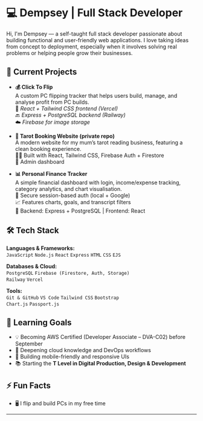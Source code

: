 # 💻 Dempsey | Full Stack Developer

Hi, I'm Dempsey — a self-taught full stack developer passionate about building functional and user-friendly web applications. I love taking ideas from concept to deployment, especially when it involves solving real problems or helping people grow their businesses.

## 🚀 Current Projects

- **💰 Click To Flip**  
  A custom PC flipping tracker that helps users build, manage, and analyse profit from PC builds.  
  🔧 *React + Tailwind CSS frontend (Vercel)*  
  🔙 *Express + PostgreSQL backend (Railway)*  
  ☁️ *Firebase for image storage*

- **🔮 Tarot Booking Website (private repo)**  
  A modern website for my mum’s tarot reading business, featuring a clean booking experience.  
  👩‍💻 Built with React, Tailwind CSS, Firebase Auth + Firestore  
  🔐 Admin dashboard

- **📊 Personal Finance Tracker**  
  A simple financial dashboard with login, income/expense tracking, category analytics, and chart visualisation.  
  🔐 Secure session-based auth (local + Google)  
  📈 Features charts, goals, and transcript filters  
  🔗 Backend: Express + PostgreSQL | Frontend: React

## 🛠 Tech Stack

**Languages & Frameworks:**  
`JavaScript` `Node.js` `React` `Express` `HTML` `CSS` `EJS`

**Databases & Cloud:**  
`PostgreSQL` `Firebase (Firestore, Auth, Storage)`  
`Railway` `Vercel`

**Tools:**  
`Git & GitHub` `VS Code` `Tailwind CSS` `Bootstrap`  
`Chart.js` `Passport.js`

## 🎯 Learning Goals

- 💡 Becoming AWS Certified (Developer Associate – DVA-C02) before September
- 🧠 Deepening cloud knowledge and DevOps workflows
- 📱 Building mobile-friendly and responsive UIs
- 📚 Starting the **T Level in Digital Production, Design & Development**

## ⚡ Fun Facts

- 🖥 I flip and build PCs in my free time

---
